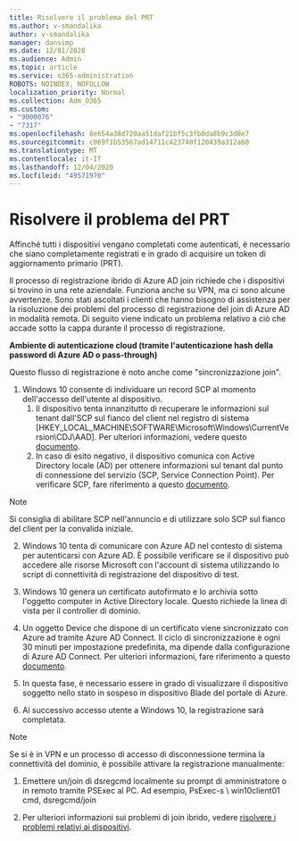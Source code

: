```yaml
---
title: Risolvere il problema del PRT
ms.author: v-smandalika
author: v-smandalika
manager: dansimp
ms.date: 12/01/2020
ms.audience: Admin
ms.topic: article
ms.service: o365-administration
ROBOTS: NOINDEX, NOFOLLOW
localization_priority: Normal
ms.collection: Adm_O365
ms.custom:
- "9000076"
- "7317"
ms.openlocfilehash: 8e654a38d720aa51daf21bf5c3fb0da8b9c3d8e7
ms.sourcegitcommit: c069f1b53567ad14711c423740f120439a312a60
ms.translationtype: MT
ms.contentlocale: it-IT
ms.lasthandoff: 12/04/2020
ms.locfileid: "49571970"
---
```

# <a name="troubleshoot-prt-issue"></a>Risolvere il problema del PRT

Affinché tutti i dispositivi vengano completati come autenticati, è necessario che siano completamente registrati e in grado di acquisire un token di aggiornamento primario (PRT).

Il processo di registrazione ibrido di Azure AD join richiede che i dispositivi si trovino in una rete aziendale. Funziona anche su VPN, ma ci sono alcune avvertenze. Sono stati ascoltati i clienti che hanno bisogno di assistenza per la risoluzione dei problemi del processo di registrazione del join di Azure AD in modalità remota. Di seguito viene indicato un problema relativo a ciò che accade sotto la cappa durante il processo di registrazione.

**Ambiente di autenticazione cloud (tramite l'autenticazione hash della password di Azure AD o pass-through)**

Questo flusso di registrazione è noto anche come "sincronizzazione join".

1. Windows 10 consente di individuare un record SCP al momento dell'accesso dell'utente al dispositivo.
    1. Il dispositivo tenta innanzitutto di recuperare le informazioni sul tenant dall'SCP sul fianco del client nel registro di sistema [HKEY_LOCAL_MACHINE\SOFTWARE\Microsoft\Windows\CurrentVersion\CDJ\AAD]. Per ulteriori informazioni, vedere questo [documento](https://docs.microsoft.com/azure/active-directory/devices/hybrid-azuread-join-control).
    2. In caso di esito negativo, il dispositivo comunica con Active Directory locale (AD) per ottenere informazioni sul tenant dal punto di connessione del servizio (SCP, Service Connection Point). Per verificare SCP, fare riferimento a questo [documento](https://docs.microsoft.com/azure/active-directory/devices/hybrid-azuread-join-manual#configure-a-service-connection-point). 

> [!NOTE]
> Si consiglia di abilitare SCP nell'annuncio e di utilizzare solo SCP sul fianco del client per la convalida iniziale.

2. Windows 10 tenta di comunicare con Azure AD nel contesto di sistema per autenticarsi con Azure AD. È possibile verificare se il dispositivo può accedere alle risorse Microsoft con l'account di sistema utilizzando lo script di connettività di registrazione del dispositivo di test.

3. Windows 10 genera un certificato autofirmato e lo archivia sotto l'oggetto computer in Active Directory locale. Questo richiede la linea di vista per il controller di dominio.

4. Un oggetto Device che dispone di un certificato viene sincronizzato con Azure ad tramite Azure AD Connect. Il ciclo di sincronizzazione è ogni 30 minuti per impostazione predefinita, ma dipende dalla configurazione di Azure AD Connect. Per ulteriori informazioni, fare riferimento a questo [documento](https://docs.microsoft.com/azure/active-directory/hybrid/how-to-connect-sync-configure-filtering#organizational-unitbased-filtering).

5. In questa fase, è necessario essere in grado di visualizzare il dispositivo soggetto nello stato in sospeso in dispositivo Blade del portale di Azure.

6. Al successivo accesso utente a Windows 10, la registrazione sarà completata. 

> [!NOTE]
> Se si è in VPN e un processo di accesso di disconnessione termina la connettività del dominio, è possibile attivare la registrazione manualmente:
 1. Emettere un/join di dsregcmd localmente su prompt di amministratore o in remoto tramite PSExec al PC. Ad esempio, PsExec-s \\ win10client01 cmd, dsregcmd/join

 2. Per ulteriori informazioni sui problemi di join ibrido, vedere [risolvere i problemi relativi ai dispositivi](https://techcommunity.microsoft.com/t5/azure-active-directory-identity/azure-ad-mailbag-frequent-questions-about-using-device-based/ba-p/1257344).
